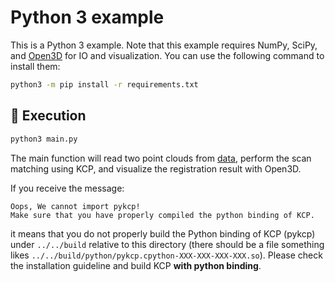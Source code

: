 # Python 3 example

This is a Python 3 example. Note that this example requires NumPy, SciPy, and
[Open3D](https://github.com/isl-org/Open3D) for IO and visualization. You can
use the following command to install them:

```bash
python3 -m pip install -r requirements.txt
```

## :running: Execution

```bash
python3 main.py
```

The main function will read two point clouds from [data](../data), perform the
scan matching using KCP, and visualize the registration result with Open3D.

If you receive the message:

```
Oops, We cannot import pykcp!
Make sure that you have properly compiled the python binding of KCP.
```

it means that you do not properly build the Python binding of KCP (pykcp) under
`../../build` relative to this directory (there should be a file something likes
`../../build/python/pykcp.cpython-XXX-XXX-XXX-XXX.so`). Please check the
installation guideline and build KCP **with python binding**.
